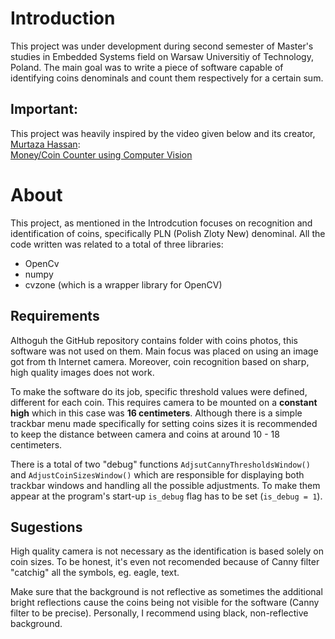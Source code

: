 # Introduction

This project was under development during second semester of Master's studies in Embedded Systems field on Warsaw Universitiy of Technology, Poland. The main goal was to write a piece of software capable of identifying coins denominals and count them respectively for a certain sum.

## Important:
This project was heavily inspired by the video given below and its creator, [Murtaza Hassan](https://github.com/murtazahassan):\
[Money/Coin Counter using Computer Vision](https://www.youtube.com/watch?v=-iN7NDbDz3Q)


# About
This project, as mentioned in the Introdcution focuses on recognition and identification of coins, specifically PLN (Polish Zloty New) denominal. All the code written was related to a total of three libraries:
- OpenCv
- numpy
- cvzone (which is a wrapper library for OpenCV)

## Requirements

Althoguh the GitHub repository contains folder with coins photos, this software was not used on them. Main focus was placed on using an image got from th Internet camera. Moreover, coin recognition based on sharp, high quality images does not work.

To make the software do its job, specific threshold values were defined, different for each coin. This requires camera to be mounted on a **constant high** which in this case was **16 centimeters**. Although there is a simple trackbar menu made specifically for setting coins sizes it is recommended to keep the distance between camera and coins at around 10 - 18 centimeters.

There is a total of two "debug" functions ```AdjsutCannyThresholdsWindow()``` and ```AdjustCoinSizesWindow()``` which are responsible for displaying both trackbar windows and handling all the possible adjustments. To make them appear at the program's start-up ```is_debug``` flag has to be set (```is_debug = 1```).

## Sugestions
High quality camera is not necessary as the identification is based solely on coin sizes. To be honest, it's even not recomended because of Canny filter "catchig" all the symbols, eg. eagle, text.

Make sure that the background is not reflective as sometimes the additional bright reflections cause the coins being not visible for the software (Canny filter to be precise). Personally, I recommend using black, non-reflective background.
